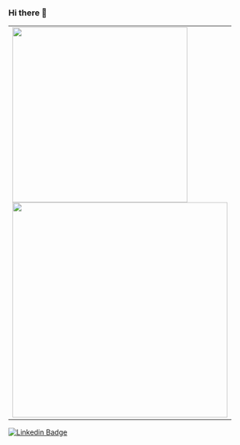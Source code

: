 ### Hi there 👋


<table>
  <tr>
    <td>
        <img width="350px" align="center" src="https://github-readme-stats.vercel.app/api/top-langs/?username=bdmoriki&layout=compact&theme=onedark" /> <br>
        <img width="430px" align="center" src="https://github-readme-stats.vercel.app/api?username=bdmoriki&theme=onedark&show_icons=true" />
    </td>
  </tr>
</table>



[![Linkedin Badge](https://img.shields.io/badge/-LinkedIn-blue?style=flat-square&logo=Linkedin&logoColor=white&link=https://www.linkedin.com/in/bruno-dupim-moriki-621460121/)](https://www.linkedin.com/in/bruno-dupim-moriki-621460121/)

<!--
**bdmoriki/bdmoriki** is a ✨ _special_ ✨ repository because its `README.md` (this file) appears on your GitHub profile.

Here are some ideas to get you started:

- 🔭 I’m currently working on ...
- 🌱 I’m currently learning ...
- 👯 I’m looking to collaborate on ...
- 🤔 I’m looking for help with ...
- 💬 Ask me about ...
- 📫 How to reach me: ...
- 😄 Pronouns: ...
- ⚡ Fun fact: ...
-->
